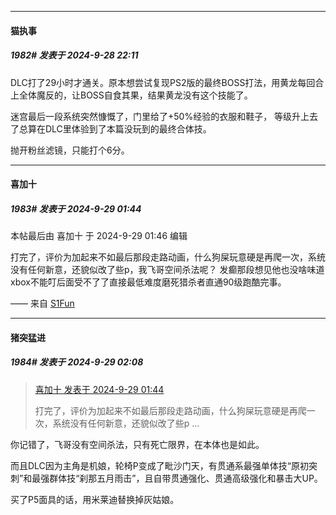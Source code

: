 ﻿
*****

####  猫执事  
##### 1982#       发表于 2024-9-28 22:11

DLC打了29小时才通关。原本想尝试复现PS2版的最终BOSS打法，用黄龙每回合上全体魔反的，让BOSS自食其果，结果黄龙没有这个技能了。

迷宫最后一段系统突然慷慨了，门里给了+50%经验的衣服和鞋子， 等级升上去了总算在DLC里体验到了本篇没玩到的最终合体技。

抛开粉丝滤镜，只能打个6分。


*****

####  喜加十  
##### 1983#       发表于 2024-9-29 01:44

 本帖最后由 喜加十 于 2024-9-29 01:46 编辑 

打完了，评价为加起来不如最后那段走路动画，什么狗屎玩意硬是再爬一次，系统没有任何新意，还貌似改了些p，我飞哥空间杀法呢？
发癫那段想见他也没啥味道
xbox不能叮后面受不了了直接最低难度磨死猎杀者直通90级跑酷完事。

—— 来自 [S1Fun](https://s1fun.koalcat.com)


*****

####  猪突猛进  
##### 1984#       发表于 2024-9-29 02:08

<blockquote><a href="httphttps://bbs.saraba1st.com/2b/forum.php?mod=redirect&amp;goto=findpost&amp;pid=66335624&amp;ptid=2138920" target="_blank">喜加十 发表于 2024-9-29 01:44</a>

打完了，评价为加起来不如最后那段走路动画，什么狗屎玩意硬是再爬一次，系统没有任何新意，还貌似改了些p ...</blockquote>
你记错了，飞哥没有空间杀法，只有死亡限界，在本体也是如此。

而且DLC因为主角是机娘，轮椅P变成了毗沙门天，有贯通系最强单体技“原初突刺”和最强群体技“刹那五月雨击”，且自带贯通强化、贯通高级强化和暴击大UP。

买了P5面具的话，用米莱迪替换掉灰姑娘。

